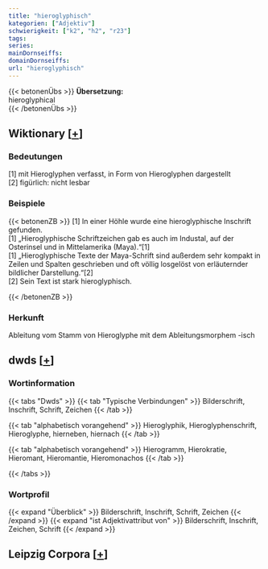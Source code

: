 ```yaml
---
title: "hieroglyphisch"
kategorien: ["Adjektiv"]
schwierigkeit: ["k2", "h2", "r23"]
tags:
series:
mainDornseiffs:
domainDornseiffs:
url: "hieroglyphisch"
---
```


{{< betonenÜbs >}}
**Übersetzung:**  
hieroglyphical  
{{< /betonenÜbs >}}

## Wiktionary [[+](https://de.wiktionary.org/wiki/hieroglyphisch)]

### Bedeutungen
[1] mit Hieroglyphen verfasst, in Form von Hieroglyphen dargestellt  
[2] figürlich: nicht lesbar  

### Beispiele
{{< betonenZB >}}
[1] In einer Höhle wurde eine hieroglyphische Inschrift gefunden.  
[1] „Hieroglyphische Schriftzeichen gab es auch im Industal, auf der Osterinsel und in Mittelamerika (Maya).“[1]  
[1] „Hieroglyphische Texte der Maya-Schrift sind außerdem sehr kompakt in Zeilen und Spalten geschrieben und oft völlig losgelöst von erläuternder bildlicher Darstellung.“[2]  
[2] Sein Text ist stark hieroglyphisch.  

{{< /betonenZB >}}
### Herkunft
Ableitung vom Stamm von Hieroglyphe mit dem Ableitungsmorphem -isch  



## dwds [[+](https://www.dwds.de/wb/hieroglyphisch)]

### Wortinformation
{{< tabs "Dwds" >}}
{{< tab "Typische Verbindungen" >}}
Bilderschrift, Inschrift, Schrift, Zeichen
{{< /tab >}}

{{< tab "alphabetisch vorangehend" >}}
Hieroglyphik, Hieroglyphenschrift, Hieroglyphe, hierneben, hiernach
{{< /tab >}}

{{< tab "alphabetisch vorangehend" >}}
Hierogramm, Hierokratie, Hieromant, Hieromantie, Hieromonachos
{{< /tab >}}

{{< /tabs >}}

### Wortprofil
{{< expand "Überblick" >}} Bilderschrift, Inschrift, Schrift, Zeichen {{< /expand >}}
{{< expand "ist Adjektivattribut von" >}} Bilderschrift, Inschrift, Zeichen, Schrift {{< /expand >}}

## Leipzig Corpora [[+](https://corpora.uni-leipzig.de/en/res?word=hieroglyphisch&corpusId=deu_newscrawl-public_2018)]

